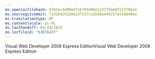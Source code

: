 ```yaml
---
ms.openlocfilehash: 870dac4d99e6f16704d06e133776bb8f223f0be2
ms.sourcegitcommit: f1d16425528e237257ca3b58eb49217a514849ea
ms.translationtype: MT
ms.contentlocale: pl-PL
ms.lasthandoff: 04/24/2019
ms.locfileid: "63876437"
---
```

<span data-ttu-id="ad90c-101">Visual Web Developer 2008 Express Edition</span><span class="sxs-lookup"><span data-stu-id="ad90c-101">Visual Web Developer 2008 Express Edition</span></span>